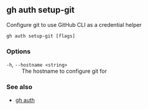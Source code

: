 

## gh auth setup-git

Configure git to use GitHub CLI as a credential helper

```
gh auth setup-git [flags]
```

### Options


<dl class="flags">
	<dt><code>-h</code>, <code>--hostname &lt;string&gt;</code></dt>
	<dd>The hostname to configure git for</dd>
</dl>


### See also

* [gh auth](./gh_auth)
